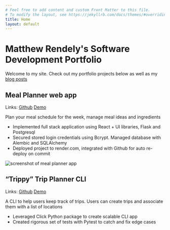 ```yaml
---
# Feel free to add content and custom Front Matter to this file.
# To modify the layout, see https://jekyllrb.com/docs/themes/#overriding-theme-defaults
title: Home
layout: default
---
```


# Matthew Rendely's Software Development Portfolio

Welcome to my site. Check out my portfolio projects below as well as my [blog posts](/blog.html)

## Meal Planner web app

Links: [Github](https://github.com/rendely/phase-4-project-meal-planner) [Demo](https://drive.google.com/file/d/1KIZSK_AzfKFFY7z5FAfPDKd50sAqoml1/view?usp=drive_link)

Plan your meal schedule for the week, manage meal ideas and ingredients

- Implemented full stack application using React + UI libraries, Flask and Postgresql
- Secured stored login credentials using Bcrypt. Managed database with Alembic and SQLAlchemy
- Deployed project to render.com, integrated with Github for auto re-deploy on commit

![screenshot of meal planner app](/img/mealplan2.jpg)

## “Trippy” Trip Planner CLI

Links: [Github](https://github.com/rendely/phase-3-project-CLI) [Demo](https://drive.google.com/file/d/11v7OKbxJZMvt151y_dU_cj0s9Q4r23wV/view?usp=drive_link)

A CLI to help users keep track of trips. Users can create trips and associate them with a list of locations

- Leveraged Click Python package to create scalable CLI app
- Created rigorous set of tests with Pytest to catch and fix edge cases
